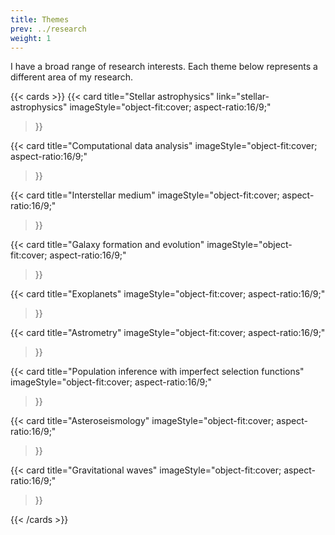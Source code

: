 ```yaml
---
title: Themes
prev: ../research
weight: 1
---
```


I have a broad range of research interests. Each theme below represents a different area of my research.

{{< cards >}}
  {{< card
        title="Stellar astrophysics"
        link="stellar-astrophysics"
        imageStyle="object-fit:cover; aspect-ratio:16/9;"
  >}}

  {{< card
        title="Computational data analysis"
        imageStyle="object-fit:cover; aspect-ratio:16/9;"
  >}}

  {{< card
        title="Interstellar medium"
        imageStyle="object-fit:cover; aspect-ratio:16/9;"
  >}}

  {{< card
        title="Galaxy formation and evolution"
        imageStyle="object-fit:cover; aspect-ratio:16/9;"
  >}}

  {{< card
        title="Exoplanets"
        imageStyle="object-fit:cover; aspect-ratio:16/9;"
  >}}


  {{< card
        title="Astrometry"
        imageStyle="object-fit:cover; aspect-ratio:16/9;"
  >}}


  {{< card
        title="Population inference with imperfect selection functions"
        imageStyle="object-fit:cover; aspect-ratio:16/9;"
  >}}


  {{< card
        title="Asteroseismology"
        imageStyle="object-fit:cover; aspect-ratio:16/9;"
  >}}


  {{< card
        title="Gravitational waves"
        imageStyle="object-fit:cover; aspect-ratio:16/9;"
  >}}

{{< /cards >}}